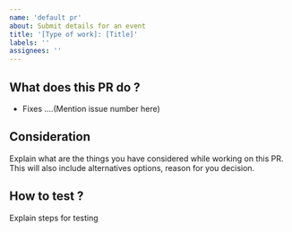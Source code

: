 ```yaml
---
name: 'default pr'
about: Submit details for an event
title: '[Type of work]: [Title]'
labels: ''
assignees: ''
---
```


## What does this PR do ? 

- Fixes ....(Mention issue number here)

## Consideration 

Explain what are the things you have considered while working on this PR. This will also include alternatives options, reason for you decision.

## How to test ? 

Explain steps for testing 
